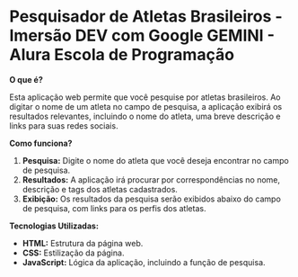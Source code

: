 # Pesquisador de Atletas Brasileiros - Imersão DEV com Google GEMINI - Alura Escola de Programação

**O que é?**

Esta aplicação web permite que você pesquise por atletas brasileiros. Ao digitar o nome de um atleta no campo de pesquisa, a aplicação exibirá os resultados relevantes, incluindo o nome do atleta, uma breve descrição e links para suas redes sociais.

**Como funciona?**

1. **Pesquisa:** Digite o nome do atleta que você deseja encontrar no campo de pesquisa.
2. **Resultados:** A aplicação irá procurar por correspondências no nome, descrição e tags dos atletas cadastrados.
3. **Exibição:** Os resultados da pesquisa serão exibidos abaixo do campo de pesquisa, com links para os perfis dos atletas.

**Tecnologias Utilizadas:**

* **HTML:** Estrutura da página web.
* **CSS:** Estilização da página.
* **JavaScript:** Lógica da aplicação, incluindo a função de pesquisa.
